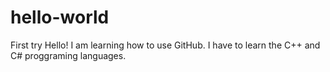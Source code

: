 # hello-world
First try
Hello! I am learning how to use GitHub.
I have to learn the C++ and C# proggraming languages.
